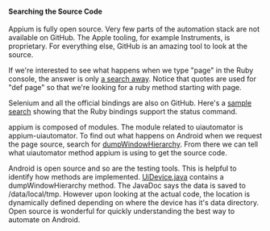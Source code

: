 #### Searching the Source Code

Appium is fully open source. Very few parts of the automation stack are not
available on GitHub. The Apple tooling, for example Instruments,
is proprietary. For everything else, GitHub is an amazing tool to look at the
source.

If we're interested to see what happens when we type "page" in the Ruby
console, the answer is only
[a search away](https://github.com/appium/ruby_lib/search?l=ruby&q=%22def+page%22&type=Code).
Notice that quotes are used for "def page" so that we're looking for a ruby method starting with page.

Selenium and all the official bindings are also on GitHub. Here's a
[sample search](https://github.com/SeleniumHQ/selenium/search?l=ruby&q=%22status%22&type=Code)
showing that the Ruby bindings support the status command.

appium is composed of modules. The module related to uiautomator is
appium-uiautomator. To find out what happens on Android when we request the
page source, search for
[dumpWindowHierarchy](https://github.com/appium/appium-uiautomator/search?l=java&q=dumpWindowHierarchy&ref=cmdform).
From there we can tell what uiautomator method appium is using to get the source code.

Android is open source and so are the testing tools. This is helpful to
identify how methods are implemented. [UiDevice.java](https://android.googlesource.com/platform/frameworks/testing/+/9ebf91aa923d2424298cb908a79dd03aefbf0a8f/uiautomator/library/core-src/com/android/uiautomator/core/UiDevice.java)
contains a dumpWindowHierarchy method. The JavaDoc says the data is saved to
/data/local/tmp. However upon looking at the actual code,
the location is dynamically defined depending on where the device has it's
data directory. Open source is wonderful for quickly understanding the best
way to automate on Android.